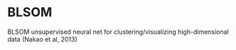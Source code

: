 # BLSOM
BLSOM unsupervised neural net for clustering/visualizing high-dimensional data (Nakao et al, 2013)
